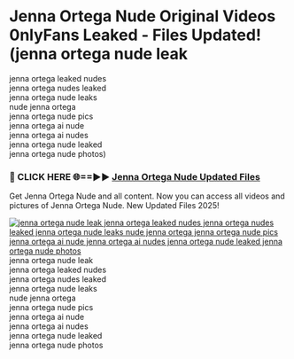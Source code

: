 # Jenna Ortega Nude Original Videos 0nlyFans Leaked - Files Updated! (jenna ortega nude leak<br>
jenna ortega leaked nudes<br>
jenna ortega nudes leaked<br>
jenna ortega nude leaks<br>
nude jenna ortega<br>
jenna ortega nude pics<br>
jenna ortega ai nude<br>
jenna ortega ai nudes<br>
jenna ortega nude leaked<br>
jenna ortega nude photos)

<h3>🔴 CLICK HERE 🌐==►► <a href="https://tinyurl.com/2p9ay9w9" rel="nofollow">Jenna Ortega Nude Updated Files</a></h3>

Get Jenna Ortega Nude and all content. Now you can access all videos and pictures of Jenna Ortega Nude. New Updated Files 2025!

[![jenna ortega nude leak<br>
jenna ortega leaked nudes<br>
jenna ortega nudes leaked<br>
jenna ortega nude leaks<br>
nude jenna ortega<br>
jenna ortega nude pics<br>
jenna ortega ai nude<br>
jenna ortega ai nudes<br>
jenna ortega nude leaked<br>
jenna ortega nude photos](https://i.imgur.com/KQgVmj3.gif)](https://tinyurl.com/2p9ay9w9)
jenna ortega nude leak<br>
jenna ortega leaked nudes<br>
jenna ortega nudes leaked<br>
jenna ortega nude leaks<br>
nude jenna ortega<br>
jenna ortega nude pics<br>
jenna ortega ai nude<br>
jenna ortega ai nudes<br>
jenna ortega nude leaked<br>
jenna ortega nude photos